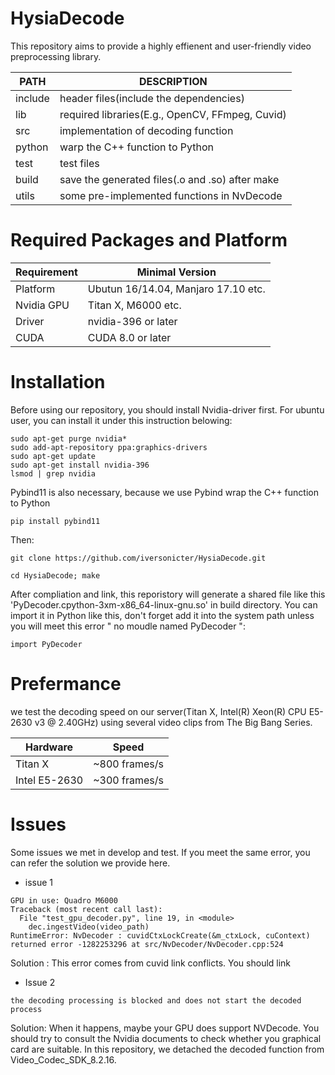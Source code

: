 # HysiaDecode

This repository aims to provide a highly effienent and user-friendly video preprocessing library. 



| PATH    | DESCRIPTION                                     |
| ------- | ----------------------------------------------- |
| include | header files(include the dependencies)          |
| lib     | required libraries(E.g., OpenCV, FFmpeg, Cuvid) |
| src     | implementation of decoding function             |
| python  | warp the C++ function to Python                 |
| test    | test files                                      |
| build   | save the generated files(.o and .so) after make |
| utils   | some pre-implemented functions in NvDecode      |

# Required Packages and Platform

Requirement | Minimal Version
---|---
Platform | Ubutun 16/14.04, Manjaro 17.10 etc.
Nvidia GPU | Titan X, M6000 etc. |
Driver | nvidia-396 or later|
CUDA   | CUDA 8.0 or later  |


# Installation

Before using our repository, you should install Nvidia-driver first. For ubuntu user, you can install it under this instruction belowing:
```
sudo apt-get purge nvidia*
sudo add-apt-repository ppa:graphics-drivers 
sudo apt-get update
sudo apt-get install nvidia-396 
lsmod | grep nvidia 
```

Pybind11 is also necessary, because we use Pybind wrap the C++ function to Python

```
pip install pybind11
```
Then: 

```
git clone https://github.com/iversonicter/HysiaDecode.git

cd HysiaDecode; make

```

After compliation and link, this reporistory will generate a shared file like this 'PyDecoder.cpython-3xm-x86_64-linux-gnu.so' in build directory. You can import it in Python like this, don't forget add it into the system path unless you will meet this error " no moudle named PyDecoder ":

```
import PyDecoder
```

# Prefermance 

we test the decoding speed on our server(Titan X, Intel(R) Xeon(R) CPU E5-2630 v3 @ 2.40GHz) using several video clips from The Big Bang Series. 

Hardware | Speed
---|---
Titan X | ~800 frames/s
Intel E5-2630 | ~300 frames/s


# Issues

Some issues we met in develop and test. If you meet the same error, you can refer the  solution we provide here.

- issue 1

```
GPU in use: Quadro M6000
Traceback (most recent call last):
  File "test_gpu_decoder.py", line 19, in <module>
    dec.ingestVideo(video_path)
RuntimeError: NvDecoder : cuvidCtxLockCreate(&m_ctxLock, cuContext) returned error -1282253296 at src/NvDecoder/NvDecoder.cpp:524
```
 Solution : This error comes from cuvid link conflicts. You should link 

- Issue 2

```
the decoding processing is blocked and does not start the decoded process
```

Solution: When it happens, maybe your GPU does support NVDecode. You should try to consult the Nvidia documents to check whether you graphical card are suitable. In this repository, we detached the decoded function from Video_Codec_SDK_8.2.16. 
